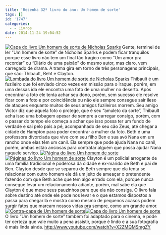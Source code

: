 ```yaml
---
title: 'Resenha 32º livro do ano: Um homem de sorte'
tags: []
id: '1747'
categories:
  - - Livros
date: 2014-11-24 19:04:52
---
```


[![Capa do livro Um homem de sorte de Nicholas Sparks ](/images/2014/11/DSC03410-1024x768.jpg)](/images/2014/11/DSC03410.jpg) Gente, terminei de ler “Um homem de sorte” de Nicholas Sparks e podem ficar tranquilos porque esse livro não tem um final tão trágico como “Um amor pra recordar” ou “Diário de uma paixão” do mesmo autor, mas claro, vem carregado de drama. A trama gira em torno de três personagens principais, que são: Thibault, Beht e Clayton. [![Lombada do livro Um homem de sorte de Nicholas Sparks ](/images/2014/11/DSC03412-1024x768.jpg)](/images/2014/11/DSC03412.jpg) Thibault é um fuzileiro que foi enviado cinco vezes em missão para o Iraque, porém, em uma dessas ida ele encontra uma foto de uma mulher no deserto. Após encontrar a foto ele tenta achar seu dono, porém, sem sucesso ele resolve ficar com a foto e por coincidência ou não ele sempre consegue sair ileso de ataques enquanto muitos de seus amigos fuzileiros morrem. Seu amigo Victor diz que aquela foto o protege, que é seu “amuleto da sorte”, Thibault acha isso uma bobagem apesar de sempre a carregar consigo, porém, com o passar do tempo ele começa a achar que isso possa ter um fundo de verdade e sai pelo país a pé, acompanhado de seu cão Zeus, até chegar a cidade de Hampton para poder encontrar a mulher da foto. Beth é uma professora divorciada que vive com seu filho Ben e sua avó Nana em um rancho onde elas têm um canil. Ela sempre que pode ajuda Nana no canil, porém, ambas estão ansiosas para contratar alguém que possa ajudar Nana naquele serviço. [![Página do livro Um homem de sorte](/images/2014/11/DSC03418-1024x768.jpg)](/images/2014/11/DSC03418.jpg)[![Páginas do livro Um homem de sorte](/images/2014/11/DSC03417-1024x768.jpg)](/images/2014/11/DSC03417.jpg) Clayton é um policial arrogante de uma família tradicional e poderosa da cidade e ex-marido de Beth e pai de Ben. Clayton desde que se separou de Beth sempre que ela tenta se relacionar com outro homem ele dá um jeito de ameaçar o pretendente fazendo com que Beth ache que tem algo errado com ela, porque nunca consegue levar um relacionamento adiante, porém, mal sabe ela que Clayton é que mexe seus pauzinhos para que ela não consiga. O livro fala sobre destino até onde ele pode nos levar e o que estamos dispostos a passa para chegar lá e mostra como mesmo de pequenos acasos podem surgir fatos que marcam nossos vidas pra sempre, como um grande amor. [![Contra-capa de Um homem de sorte](/images/2014/11/DSC03411-1024x768.jpg)](/images/2014/11/DSC03411.jpg)[![Capa do livro Um homem de sorte](/images/2014/11/DSC03413-1024x768.jpg)](/images/2014/11/DSC03413.jpg) O livro “Um homem de sorte” também foi adaptado para o cinema, e pode ter certeza que vale muito a pena assistir, porque é lindo e a sua fotografia é mais linda ainda. http://www.youtube.com/watch?v=X2ZMQMSmgZY
